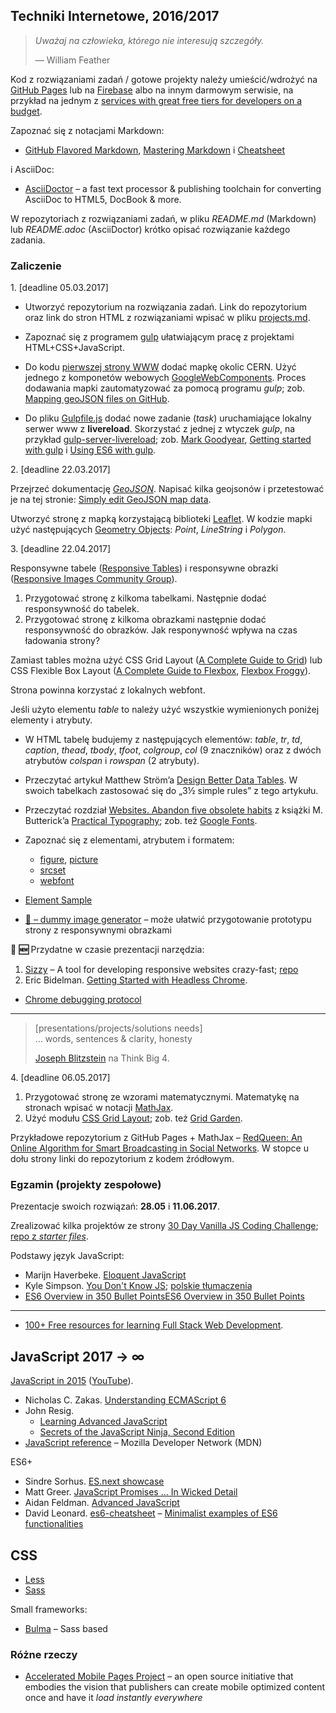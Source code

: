 ## Techniki Internetowe, 2016/2017

> *Uważaj na człowieka, którego nie interesują szczegóły.*
>
> — William Feather

Kod z rozwiązaniami zadań / gotowe projekty należy umieścić/wdrożyć
na [GitHub Pages](https://pages.github.com) lub
na [Firebase](https://www.firebase.com) albo na innym darmowym serwisie,
na przykład na jednym z [services with great free tiers for developers on a budget](https://github.com/255kb/stack-on-a-budget).

Zapoznać się z notacjami Markdown:

* [GitHub Flavored Markdown](http://guides.github.com/overviews/mastering-markdown/),
  [Mastering Markdown](http://guides.github.com/overviews/mastering-markdown/) i
  [Cheatsheet](https://github.com/adam-p/markdown-here/wiki/Markdown-Cheatsheet)

i AsciiDoc:

* [AsciiDoctor](http://asciidoctor.org/) – a fast text processor & publishing
  toolchain for converting AsciiDoc to HTML5, DocBook & more.

<!--
  Przeczytać [AsciiDoc New tables]( http://www.methods.co.nz/asciidoc/newtables.html).
-->

W repozytoriach z rozwiązaniami zadań, w pliku _README.md_ (Markdown)
lub _README.adoc_ (AsciiDoctor) krótko opisać rozwiązanie każdego zadania.


### Zaliczenie

1\. [deadline 05.03.2017]

* Utworzyć repozytorium na rozwiązania zadań. Link do repozytorium oraz
  link do stron HTML z rozwiązaniami wpisać w pliku [projects.md](projects.md).
* Zapoznać się z programem [gulp](http://gulpjs.com) ułatwiającym pracę
  z projektami HTML+CSS+JavaScript.
* Do kodu [pierwszej strony WWW](http://info.cern.ch/hypertext/WWW/TheProject.html)
  dodać mapkę okolic CERN. Użyć jednego z komponetów webowych
  [GoogleWebComponents](https://www.webcomponents.org/author/GoogleWebComponents).
  Proces dodawania mapki zautomatyzować za pomocą programu _gulp_;
  zob. [Mapping geoJSON files on GitHub](https://help.github.com/articles/mapping-geojson-files-on-github).

* Do pliku [Gulpfile.js](https://github.com/h5c3j/my_gulp_101/blob/master/gulpfile.js)
  dodać nowe zadanie (_task_) uruchamiające lokalny serwer www z **livereload**.
  Skorzystać z jednej z wtyczek _gulp_, na przykład
  [gulp-server-livereload](https://www.npmjs.com/package/gulp-server-livereload);
  zob. [Mark Goodyear](https://markgoodyear.com/),
  [Getting started with gulp](https://markgoodyear.com/2014/01/getting-started-with-gulp/)
  i [Using ES6 with gulp](https://markgoodyear.com/2015/06/using-es6-with-gulp/).


2\. [deadline 22.03.2017]

Przejrzeć dokumentację [_GeoJSON_](http://geojson.org/). Napisać
kilka geojsonów i przetestować je na tej stronie:
[Simply edit GeoJSON map data](http://geojson.io).

Utworzyć stronę z mapką korzystającą biblioteki [Leaflet](http://leafletjs.com/).
W kodzie mapki użyć następujących [Geometry Objects](http://geojson.org/geojson-spec.html#geometry-objects): _Point_, _LineString_ i _Polygon_.


3\. [deadline 22.04.2017]

Responsywne tabele ([Responsive Tables](https://codepen.io/collection/AdGVYP/))
i responsywne obrazki ([Responsive Images Community Group](https://responsiveimages.org)).

1. Przygotować stronę z kilkoma tabelkami.
   Następnie dodać responsywność do tabelek.
2. Przygotować stronę z kilkoma obrazkami następnie dodać
   responsywność do obrazków. Jak responywność wpływa na czas ładowania
   strony?

Zamiast tables można użyć CSS Grid Layout ([A Complete Guide to Grid](https://css-tricks.com/snippets/css/complete-guide-grid/))
lub CSS Flexible Box Layout ([A Complete Guide to Flexbox](https://css-tricks.com/snippets/css/a-guide-to-flexbox/),
[Flexbox Froggy](http://flexboxfroggy.com/)).

Strona powinna korzystać z lokalnych webfont.

Jeśli użyto elementu _table_ to należy użyć wszystkie wymienionych
poniżej elementy i atrybuty.

* W HTML tabelę budujemy z następujących elementów: *table*, *tr*, *td*,
  *caption*, *thead*, *tbody*, *tfoot*, *colgroup*, *col* (9 znaczników)
  oraz z dwóch atrybutów *colspan* i *rowspan* (2 atrybuty).

* Przeczytać artykuł Matthew Ström’a
[Design Better Data Tables](https://medium.com/mission-log/design-better-data-tables-430a30a00d8c).
W swoich tabelkach zastosować się do „3½ simple rules” z tego artykułu.
* Przeczytać rozdział [Websites. Abandon five obsolete habits](http://practicaltypography.com/websites.html)
  z książki M. Butterick’a [Practical Typography](http://practicaltypography.com);
  zob. też [Google Fonts](https://fonts.google.com/?subset=latin-ext).
* Zapoznać się z elementami, atrybutem i formatem:
  - [figure](http://caniuse.com/#search=figure), [picture](http://caniuse.com/#search=picture)
  - [srcset](http://caniuse.com/#search=srcset)
  - [webfont](http://caniuse.com/#search=webfont)
* [<picture> Element Sample](https://googlechrome.github.io/samples/picture-element/)
* [:japanese_ogre: – dummy image generator](http://satyr.io) –
  może ułatwić przygotowanie prototypu strony z responsywnymi obrazkami

:newspaper: **:new:** Przydatne w czasie prezentacji narzędzia:

1. [Sizzy](http://sizzy.co) – A tool for developing responsive websites crazy-fast;
  [repo](https://github.com/kitze/sizzy)
1. Eric Bidelman. [Getting Started with Headless Chrome](https://developers.google.com/web/updates/2017/04/headless-chrome).
  - [Chrome debugging protocol](https://chromedevtools.github.io/debugger-protocol-viewer/)

----

> [presentations/projects/solutions needs] <br>
> … words, sentences & clarity, honesty
>
> [Joseph Blitzstein](https://youtu.be/dzFf3r1yph8) na Think Big 4.

4\. [deadline 06.05.2017]

1. Przygotować stronę ze wzorami matematycznymi.
Matematykę na stronach wpisać w notacji
[MathJax](http://docs.mathjax.org/en/latest/index.html).
2. Użyć modułu [CSS Grid Layout](https://www.w3.org/TR/css3-grid-layout/);
zob. też [Grid Garden](http://cssgridgarden.com/).

Przykładowe repozytorium z GitHub Pages + MathJax –
[RedQueen: An Online Algorithm for Smart Broadcasting in Social Networks](http://learning.mpi-sws.org/redqueen/).
W stopce u dołu strony linki do repozytorium z kodem źródłowym.

<!--

[Carnegie, Mellon](https://github.com/brendano/ark-tweet-nlp/). [tChat](http://www.cs.cmu.edu/~ark/TweetNLP/).

5\. [GitHub Pages](https://pages.github.com) |
  [About GitHub Pages and Jekyll](https://help.github.com/articles/about-github-pages-and-jekyll/) |
  [Firebase](https://firebase.google.com).

W stronach przygotowanych w pkt. 1. (lub nowych) wykorzystać
jeden z frameworków wymienionych poniżej:

* [Bootstrap](http://getbootstrap.com) –
  the most popular HTML, CSS, and JS framework for developing
  responsive, mobile first projects on the web.
* [Material Design Lite](http://www.getmdl.io/).
  Material Design Lite lets you add a Material Design look and feel to your
  websites. It doesn’t rely on any JavaScript frameworks and aims to optimize for
  cross-device use, gracefully degrade in older browsers, and offer an experience
  that is immediately accessible.

-->

<!-- [Repo z rozwiązaniami](https://github.com/wesbos/JavaScript30) -->


### Egzamin (projekty zespołowe)

Prezentacje swoich rozwiązań: **28.05** i **11.06.2017**.

Zrealizować kilka projektów ze strony
[30 Day Vanilla JS Coding Challenge](https://javascript30.com);
[repo z _starter files_](https://github.com/wesbos/JavaScript30).

Podstawy język JavaScript:

- Marijn Haverbeke.
  [Eloquent JavaScript](http://eloquentjavascript.net/)
- Kyle Simpson.
  [You Don't Know JS](https://github.com/getify/You-Dont-Know-JS);
  [polskie tłumaczenia](http://helion.pl/search?szukaj=Simpson)
- [ES6 Overview in 350 Bullet PointsES6 Overview in 350 Bullet Points](https://github.com/bevacqua/es6/blob/master/readme.markdown)

----

* [100+ Free resources for learning Full Stack Web Development](https://github.com/bmorelli25/Become-A-Full-Stack-Web-Developer).

<!--

Przygotować prostą aplikację WWW korzystając
z frameworka [Meteor](https://www.meteor.com/). Aplikację
wdrożyć (ang. _deploy_) na zewnętrznym serwerze.

Zamiast frameworka Meteor można użyć frameworka
[React](https://facebook.github.io/react/index.html) –
[Getting Started](https://facebook.github.io/react/docs/getting-started.html),
[Tutorial](https://facebook.github.io/react/docs/tutorial.html),
[React for Beginners](https://reactforbeginners.com/).

Użyteczne linki:

- [Meteor](https://www.meteor.com/)
- David Turnbull.
  [Your First Meteor Application](http://meteortips.com/book/) –
  a Complete Beginner’s Guide to the Meteor JavaScript Framework
- [Discover Meteor](http://book.discovermeteor.com/)
  ([polskie tłumaczenie](http://pl.discovermeteor.com/))
- [Creating your first app in React+Meteor](https://www.meteor.com/tutorials/react/creating-an-app)

-->


## JavaScript 2017 → ∞

[JavaScript in 2015](http://glenmaddern.com/articles/javascript-in-2015)
([YouTube](https://www.youtube.com/watch?v=iukBMY4apvI)).

- Nicholas C. Zakas.
  [Understanding ECMAScript 6](https://leanpub.com/understandinges6/read/)
- John Resig.
  - [Learning Advanced JavaScript](http://ejohn.org/apps/learn/)
  - [Secrets of the JavaScript Ninja, Second Edition](https://www.manning.com/books/secrets-of-the-javascript-ninja-second-edition)
- [JavaScript reference](https://developer.mozilla.org/en-US/docs/Web/JavaScript/Reference) –
  Mozilla Developer Network (MDN)

ES6+

- Sindre Sorhus.
  [ES.next showcase](https://github.com/sindresorhus/esnext-showcase)
- Matt Greer.
  [JavaScript Promises ... In Wicked Detail](http://mattgreer.org/articles/promises-in-wicked-detail/)
- Aidan Feldman.
  [Advanced JavaScript](http://advanced-js.github.io/deck/)
- David Leonard. [es6-cheatsheet](https://github.com/DrkSephy/es6-cheatsheet)
– [Minimalist examples of ES6 functionalities](https://github.com/hemanth/paws-on-es6)


## CSS

- [Less](http://lesscss.org)
- [Sass](http://sass-lang.com)

Small frameworks:

- [Bulma](http://bulma.io/) – Sass based


### Różne rzeczy

- [Accelerated Mobile Pages Project](https://www.ampproject.org) – an open source initiative
  that embodies the vision that publishers can create mobile optimized content once and
  have it *load instantly everywhere*
